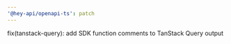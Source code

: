 ```yaml
---
'@hey-api/openapi-ts': patch
---
```


fix(tanstack-query): add SDK function comments to TanStack Query output

